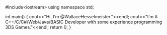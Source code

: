 #include\<iostream\>
using namespace std;

int main() {
    cout<<"Hi, I’m @WallaceHesselmeister."<<endl;
    cout<<"I’m A C++/C/C#/Web/Java/BASIC Developer with some experience programming 3DS Games."<<endl;
    return 0;
    }

<!---
WallaceHesselmeister/WallaceHesselmeister is a ✨ special ✨ repository because its `README.md` (this file) appears on your GitHub profile.
You can click the Preview link to take a look at your changes.
--->
